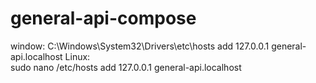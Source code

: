 # general-api-compose
window:
  C:\Windows\System32\Drivers\etc\hosts add 127.0.0.1 general-api.localhost
Linux:   
  sudo nano /etc/hosts add 127.0.0.1 general-api.localhost
